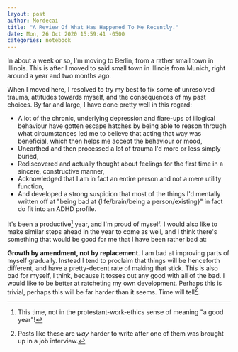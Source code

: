 ```yaml
---
layout: post
author: Mordecai
title: "A Review Of What Has Happened To Me Recently."
date: Mon, 26 Oct 2020 15:59:41 -0500
categories: notebook
---
```


In about a week or so, I'm moving to Berlin, from a rather small town in
Illinois. This is after I moved to said small town in Illinois from Munich,
right around a year and two months ago.

When I moved here, I resolved to try my best to fix some of unresolved trauma,
attitudes towards myself, and the consequences of my past choices. By far and
large, I have done pretty well in this regard:

- A lot of the chronic, underlying depression and flare-ups of illogical
  behaviour have gotten escape hatches by being able to reason through what
  circumstances led me to believe that acting that way was beneficial, which
  then helps me accept the behaviour or mood,
- Unearthed and then processed a lot of trauma I'd more or less simply buried,
- Rediscovered and actually thought about feelings for the first time in a
  sincere, constructive manner,
- Acknowledged that I am in fact an entire person and not a mere utility
  function,
- And developed a strong suspicion that most of the things I'd mentally written
  off at "being bad at {life/brain/being a person/existing}" in fact do fit into
  an ADHD profile.

It's been a productive[^1] year, and I'm proud of myself. I would also like to
make similar steps ahead in the year to come as well, and I think there's
something that would be good for me that I have been rather bad at:

**Growth by amendment, not by replacement**. I am bad at improving parts of
myself gradually. Instead I tend to proclaim that things will be henceforth
different, and have a pretty-decent rate of making that stick. This is also bad
for myself, I think, because it tosses out any good with all of the bad. I would
like to be better at ratcheting my own development. Perhaps this is trivial,
perhaps this will be far harder than it seems. Time will tell[^2].


[^1]: This time, not in the protestant-work-ethics sense of meaning "a good year"!
[^2]: Posts like these are *way* harder to write after one of them was brought
    up in a job interview.
